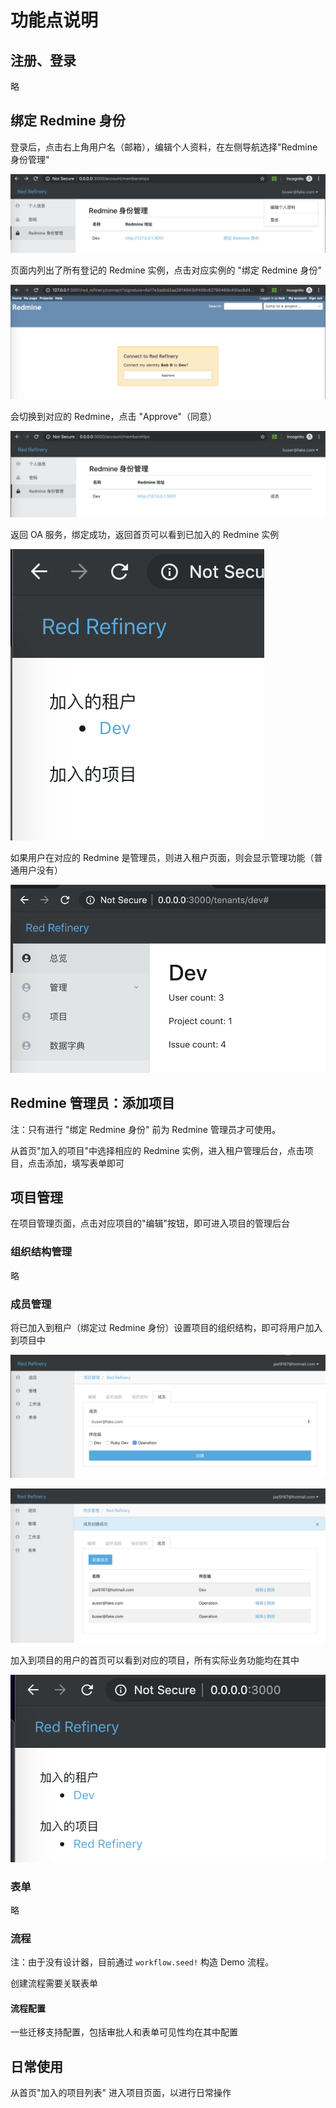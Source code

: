 功能点说明
====

## 注册、登录

略

## 绑定 Redmine 身份

登录后，点击右上角用户名（邮箱），编辑个人资料，在左侧导航选择"Redmine 身份管理"

![](assets/binding_redmine_user_1.png)

页面内列出了所有登记的 Redmine 实例，点击对应实例的 "绑定 Redmine 身份"

![](assets/binding_redmine_user_2.png)

会切换到对应的 Redmine，点击 "Approve"（同意）

![](assets/binding_redmine_user_3.png)

返回 OA 服务，绑定成功，返回首页可以看到已加入的 Redmine 实例

![](assets/binding_redmine_user_4.png)

如果用户在对应的 Redmine 是管理员，则进入租户页面，则会显示管理功能（普通用户没有）

![](assets/binding_redmine_user_5.png)

## Redmine 管理员：添加项目

注：只有进行 "绑定 Redmine 身份" 前为 Redmine 管理员才可使用。

从首页"加入的项目"中选择相应的 Redmine 实例，进入租户管理后台，点击项目，点击添加，填写表单即可

## 项目管理

在项目管理页面，点击对应项目的"编辑"按钮，即可进入项目的管理后台

### 组织结构管理

略

### 成员管理

将已加入到租户（绑定过 Redmine 身份）设置项目的组织结构，即可将用户加入到项目中

![](assets/add_user_to_project_1.png)

![](assets/add_user_to_project_2.png)

加入到项目的用户的首页可以看到对应的项目，所有实际业务功能均在其中

![](assets/add_user_to_project_3.png)

### 表单

略

### 流程

注：由于没有设计器，目前通过 `workflow.seed!` 构造 Demo 流程。

创建流程需要关联表单

#### 流程配置

一些迁移支持配置，包括审批人和表单可见性均在其中配置

## 日常使用

从首页"加入的项目列表" 进入项目页面，以进行日常操作
